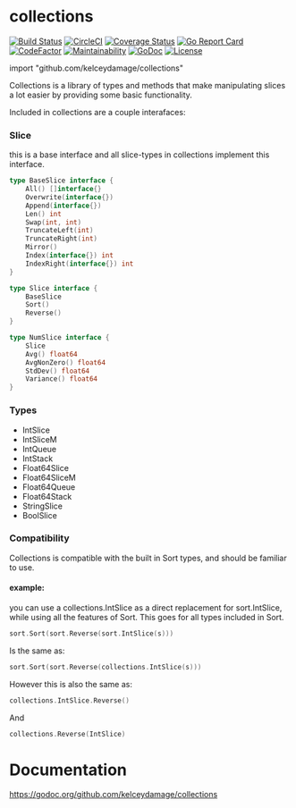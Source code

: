 # collections
[![Build Status](https://travis-ci.org/kelceydamage/collections.svg?branch=master)](https://travis-ci.org/kelceydamage/collections) [![CircleCI](https://circleci.com/gh/kelceydamage/collections/tree/master.svg?style=shield)](https://circleci.com/gh/kelceydamage/collections/tree/master)  [![Coverage Status](https://coveralls.io/repos/github/kelceydamage/collections/badge.svg?branch=master&service=github)](https://coveralls.io/github/kelceydamage/collections?branch=master) [![Go Report Card](https://goreportcard.com/badge/github.com/kelceydamage/collections)](https://goreportcard.com/report/github.com/kelceydamage/collections) [![CodeFactor](https://www.codefactor.io/repository/github/kelceydamage/collections/badge)](https://www.codefactor.io/repository/github/kelceydamage/collections) [![Maintainability](https://api.codeclimate.com/v1/badges/41fec5ebe52b5258ee3b/maintainability)](https://codeclimate.com/github/kelceydamage/collections/maintainability) [![GoDoc](https://godoc.org/github.com/kelceydamage/collections?status.svg)](https://godoc.org/github.com/kelceydamage/collections) [![License](https://img.shields.io/badge/License-Apache%202.0-blue.svg)](https://opensource.org/licenses/Apache-2.0) 

import "github.com/kelceydamage/collections"

Collections is a library of types and methods that make manipulating slices a lot easier by providing some basic functionality. 

Included in collections are a couple interafaces:

### Slice 

this is a base interface and all slice-types in collections implement this interface.

```Go
type BaseSlice interface {
	All() []interface{}
	Overwrite(interface{})
	Append(interface{})
	Len() int
	Swap(int, int)
	TruncateLeft(int)
	TruncateRight(int)
	Mirror()
	Index(interface{}) int
	IndexRight(interface{}) int
}
```

```Go
type Slice interface {
	BaseSlice
	Sort()
	Reverse()
}
```

```Go
type NumSlice interface {
	Slice
	Avg() float64
	AvgNonZero() float64
	StdDev() float64
	Variance() float64
}
``` 

### Types

* IntSlice
* IntSliceM
* IntQueue
* IntStack
* Float64Slice
* Float64SliceM
* Float64Queue
* Float64Stack
* StringSlice
* BoolSlice 

### Compatibility

Collections is compatible with the built in Sort types, and should be familiar to use. 

#### example: 
you can use a collections.IntSlice as a direct replacement for sort.IntSlice, while using all the features of Sort. This goes for all types included in Sort.

```Go
sort.Sort(sort.Reverse(sort.IntSlice(s))) 
```

Is the same as:
 
```Go
sort.Sort(sort.Reverse(collections.IntSlice(s)))
```

However this is also the same as:

```Go
collections.IntSlice.Reverse()
```

And

```Go
collections.Reverse(IntSlice)
```

# Documentation
https://godoc.org/github.com/kelceydamage/collections